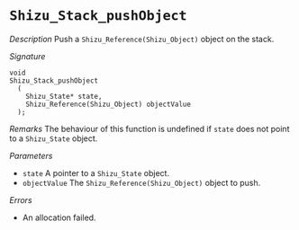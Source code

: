 # `Shizu_Stack_pushObject`

*Description*
Push a `Shizu_Reference(Shizu_Object)` object on the stack.

*Signature*
```
void
Shizu_Stack_pushObject
  (
    Shizu_State* state,
    Shizu_Reference(Shizu_Object) objectValue
  );
```

*Remarks*
The behaviour of this function is undefined if `state` does not point to a `Shizu_State` object.

*Parameters*
- `state` A pointer to a `Shizu_State` object.
- `objectValue` The `Shizu_Reference(Shizu_Object)` object to push.

*Errors*
- An allocation failed.
